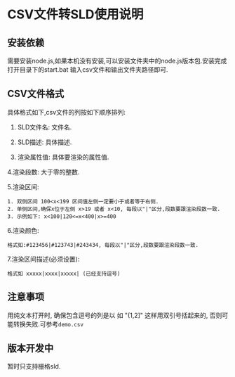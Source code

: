 # CSV文件转SLD使用说明

## 安装依赖 

需要安装node.js,如果本机没有安装,可以安装文件夹中的node.js版本包.安装完成打开目录下的start.bat 输入csv文件和输出文件夹路径即可.

## CSV文件格式

具体格式如下,csv文件的列按如下顺序排列:

1. SLD文件名: 文件名.

2. SLD描述: 具体描述.

3. 渲染属性值: 具体要渲染的属性值.

4.渲染段数: 大于零的整数.

5.渲染区间:

    1. 双侧区间 100<x<199 区间值左侧一定要小于或者等于右侧. 
    2. 单侧区间,确保x位于左侧 x>19 或者 x<10, 每段以"|"区分,段数要跟渲染段数一致.
    3. 示例如下: x<100|120<=x<400|x>=400

6.渲染颜色: 

    格式如:#123456|#123743|#243434, 每段以"|"区分,段数要跟渲染段数一致.

7.渲染区间描述(必须设置):

    格式如 xxxxx|xxxx|xxxxx| (已经支持逗号)

## 注意事项

用纯文本打开时, 确保包含逗号的列是以 如 "(1,2]" 这样用双引号括起来的, 否则可能转换失败.可参考`demo.csv`

## 版本开发中

暂时只支持栅格sld.
